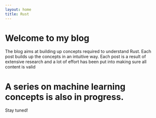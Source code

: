 ```yaml
---
layout: home
title: Rust
---
```


# Welcome to my blog

The blog aims at building up concepts required to understand Rust. Each post builds up the concepts in an intuitive way. Each post is a result of extensive research and a lot of effort has been put into making sure all content is valid

# A series on machine learning concepts is also in progress.

Stay tuned!
